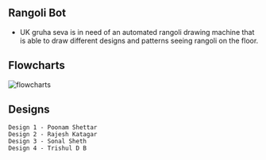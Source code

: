 ## Rangoli Bot
- UK gruha seva is in need of an automated rangoli drawing machine that is able to draw 
  different designs and patterns seeing rangoli on the floor.

## Flowcharts
  ![flowcharts](/resources/images/function-tree.png)
## Designs
    Design 1 - Poonam Shettar
    Design 2 - Rajesh Katagar
    Design 3 - Sonal Sheth
    Design 4 - Trishul D B
  